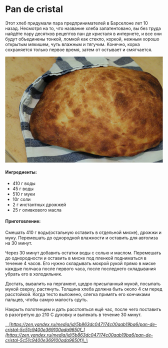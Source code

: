 # Pan de cristal

Этот хлеб придумали пара предпринимателей в Барселоне лет 10 назад. Несмотря на то, что название хлеба запатентовано, вы без труда найдёте пару десятков рецептов пан де кристаля в интернете, и все они будут объединены тонкой, ломкой как стекло, коркой, нежным хорошо открытым мякишем, чуть влажным и тягучим. Конечно, корка сохраняется только первое время, затем от остывает и смягчается.

![](../../pics/scale_1200.webp)

#### Ингредиенты:

* 410 г воды
* 45 г воды
* 510 г муки
* 10г соли
* 2 г инстантных дрожжей
* 25 г оливкового масла

#### Приготовление:

Смешать 410 г воды\(остальную оставить в отдельной миске\), дрожжи и муку. Перемешать до однородной влажности и оставить для автолиза на 30 минут. 

Через 30 минут добавить остатки воды с солью и маслом. Перемешать до однородности и оставить в миске под пленкой подниматься в течение 4 часов. Его нужно складывать мокрой рукой прямо в миске каждые полчаса после первого часа, после последнего складывания убрать его в холодильник. 

Достать, вывалить на пергамент, щедро присыпанный мукой, посыпать мукой сверху, растянуть. Толщина хлеба должна быть около 4 см перед расстойкой. Когда тесто выложено, слегка примять его кончиками пальцев, чтобы самую малость сдуть. 

Накрыть полотенцем и дать расстояться ещё час, после чего поставить в разогретую до 210 С духовку и выпекать в течение 30 минут.

\_\_[_https://zen.yandex.ru/media/id/5b863dc047174c00aab19ba6/pan-de-cristal-5c51c9400e369100ada9650f_](https://zen.yandex.ru/media/id/5b863dc047174c00aab19ba6/pan-de-cristal-5c51c9400e369100ada9650f)\_\_

